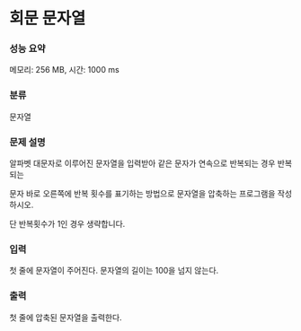 # 회문 문자열

### 성능 요약

메모리: 256 MB, 시간: 1000 ms

### 분류

문자열

### 문제 설명

<p>알파벳 대문자로 이루어진 문자열을 입력받아 같은 문자가 연속으로 반복되는 경우 반복되는

문자 바로 오른쪽에 반복 횟수를 표기하는 방법으로 문자열을 압축하는 프로그램을 작성하시오.

단 반복횟수가 1인 경우 생략합니다.</p>

### 입력

 <p>첫 줄에 문자열이 주어진다. 문자열의 길이는 100을 넘지 않는다.</p>

### 출력

 <p>첫 줄에 압축된 문자열을 출력한다.</p>
